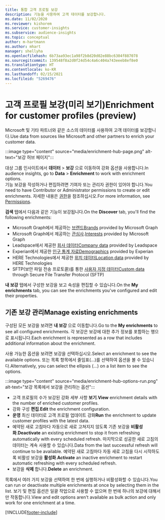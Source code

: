 ```yaml
---
title: 통합 고객 프로필 보강
description: 기능을 사용하여 고객 데이터를 보강합니다.
ms.date: 11/02/2020
ms.reviewer: kishorem
ms.service: customer-insights
ms.subservice: audience-insights
ms.topic: conceptual
author: m-hartmann
ms.author: mhart
manager: shellyha
ms.openlocfilehash: 6b73aa93ec1a98f2b8d20d02e88bc6304f887078
ms.sourcegitcommit: 139548f8a2d0f24d54c4a6c404a743eeeb8ef8e0
ms.translationtype: HT
ms.contentlocale: ko-KR
ms.lasthandoff: 02/15/2021
ms.locfileid: "5269476"
---
```

# <a name="enrichment-for-customer-profiles-preview"></a><span data-ttu-id="5c857-103">고객 프로필 보강(미리 보기)</span><span class="sxs-lookup"><span data-stu-id="5c857-103">Enrichment for customer profiles (preview)</span></span>

<span data-ttu-id="5c857-104">Microsoft 및 기타 파트너와 같은 소스의 데이터를 사용하여 고객 데이터를 보강합니다.</span><span class="sxs-lookup"><span data-stu-id="5c857-104">Use data from sources like Microsoft and other partners to enrich your customer data.</span></span>

:::image type="content" source="media/enrichment-hub-page.png" alt-text="보강 허브 페이지":::

<span data-ttu-id="5c857-106">대상 그룹 인사이트에서 **데이터** > **보강** 으로 이동하여 강화 옵션을 사용합니다.</span><span class="sxs-lookup"><span data-stu-id="5c857-106">In audience insights, go to **Data** > **Enrichment** to work with enrichment options.</span></span>    
<span data-ttu-id="5c857-107">기능 보강을 작성하거나 편집하려면 기여자 또는 관리자 권한이 있어야 합니다.</span><span class="sxs-lookup"><span data-stu-id="5c857-107">You need to have Contributor or Administrator permissions to create or edit enrichments.</span></span> <span data-ttu-id="5c857-108">자세한 내용은 [권한](permissions.md)을 참조하십시오.</span><span class="sxs-lookup"><span data-stu-id="5c857-108">For more information, see [Permissions](permissions.md).</span></span>

<span data-ttu-id="5c857-109">**검색** 탭에서 다음과 같은 기능이 보강됩니다.</span><span class="sxs-lookup"><span data-stu-id="5c857-109">On the **Discover** tab, you'll find the following enrichments:</span></span>

- <span data-ttu-id="5c857-110">Microsoft Graph에서 제공하는 [브랜드](enrichment-microsoft-graph.md)</span><span class="sxs-lookup"><span data-stu-id="5c857-110">[Brands](enrichment-microsoft-graph.md) provided by Microsoft Graph</span></span>
- <span data-ttu-id="5c857-111">Microsoft Graph에서 제공하는 [관심사](enrichment-microsoft-graph.md).</span><span class="sxs-lookup"><span data-stu-id="5c857-111">[Interests](enrichment-microsoft-graph.md) provided by Microsoft Graph</span></span>
- <span data-ttu-id="5c857-112">Leadspace에서 제공한 [회사 데이터](enrichment-leadspace.md)</span><span class="sxs-lookup"><span data-stu-id="5c857-112">[Company data](enrichment-leadspace.md) provided by Leadspace</span></span>
- <span data-ttu-id="5c857-113">Experian에서 제공한 [인구 통계 자료](enrichment-experian.md)</span><span class="sxs-lookup"><span data-stu-id="5c857-113">[Demographics](enrichment-experian.md) provided by Experian</span></span>
- <span data-ttu-id="5c857-114">HERE Technologies에서 제공한 [위치 데이터](enrichment-here.md)</span><span class="sxs-lookup"><span data-stu-id="5c857-114">[Location data](enrichment-here.md) provided by HERE Technologies</span></span>
- <span data-ttu-id="5c857-115">SFTP(보안 파일 전송 프로토콜)를 통한 [사용자 지정 데이터](enrichment-SFTP-custom-import.md)</span><span class="sxs-lookup"><span data-stu-id="5c857-115">[Custom data](enrichment-SFTP-custom-import.md) through Secure File Transfer Protocol (SFTP)</span></span>

<span data-ttu-id="5c857-116">**내 보강** 탭에서 구성한 보강을 보고 속성을 편집할 수 있습니다.</span><span class="sxs-lookup"><span data-stu-id="5c857-116">On the **My enrichments** tab, you can see the enrichments you've configured and edit their properties.</span></span>

## <a name="manage-existing-enrichments"></a><span data-ttu-id="5c857-117">기존 보강 관리</span><span class="sxs-lookup"><span data-stu-id="5c857-117">Manage existing enrichments</span></span>

<span data-ttu-id="5c857-118">구성된 모든 보강을 보려면 **내 보강** 으로 이동합니다.</span><span class="sxs-lookup"><span data-stu-id="5c857-118">Go to the **My enrichments** to see all configured enrichments.</span></span> <span data-ttu-id="5c857-119">각 보강은 보강에 대한 추가 정보를 포함하는 행으로 표시됩니다.</span><span class="sxs-lookup"><span data-stu-id="5c857-119">Each enrichment is represented as a row that includes additional information about the enrichment.</span></span>

<span data-ttu-id="5c857-120">사용 가능한 옵션을 보려면 보강을 선택하십시오.</span><span class="sxs-lookup"><span data-stu-id="5c857-120">Select an enrichment to see the available options.</span></span> <span data-ttu-id="5c857-121">또는 목록 항목에서 줄임표(...)를 선택하여 옵션을 볼 수 있습니다.</span><span class="sxs-lookup"><span data-stu-id="5c857-121">Alternatively, you can select the ellipsis (...) on a list item to see the options.</span></span>

:::image type="content" source="media/enrichment-hub-options-run.png" alt-text="보강 목록에서 보강을 관리하는 옵션":::

- <span data-ttu-id="5c857-123">고객 프로필의 수가 보강된 강화 세부 사항 **보기**.</span><span class="sxs-lookup"><span data-stu-id="5c857-123">**View** enrichment details with the number of enriched customer profiles.</span></span>
- <span data-ttu-id="5c857-124">강화 구성 **편집**.</span><span class="sxs-lookup"><span data-stu-id="5c857-124">**Edit** the enrichment configuration.</span></span>
- <span data-ttu-id="5c857-125">**운영** 최신 데이터로 고객 프로필 업데이트 강화</span><span class="sxs-lookup"><span data-stu-id="5c857-125">**Run** the enrichment to update customer profiles with the latest data.</span></span>
- <span data-ttu-id="5c857-126">예약된 새로 고침마다 자동으로 새로 고쳐지지 않도록 기존 보강을 **비활성화**.</span><span class="sxs-lookup"><span data-stu-id="5c857-126">**Deactivate** an existing enrichment to stop it from refreshing automatically with every scheduled refresh.</span></span> <span data-ttu-id="5c857-127">마지막으로 성공한 새로 고침의 데이터는 계속 사용할 수 있습니다.</span><span class="sxs-lookup"><span data-stu-id="5c857-127">Data from the last successful refresh will continue to be available.</span></span> <span data-ttu-id="5c857-128">예약된 새로 고침마다 자동 새로 고침을 다시 시작하도록 비활성 보강을 **활성화**.</span><span class="sxs-lookup"><span data-stu-id="5c857-128">**Activate** an inactive enrichment to restart automatic refreshing with every scheduled refresh.</span></span>
- <span data-ttu-id="5c857-129">보강을 **삭제** 합니다.</span><span class="sxs-lookup"><span data-stu-id="5c857-129">**Delete** an enrichment.</span></span>

<span data-ttu-id="5c857-130">목록에서 여러 가지 보강을 선택하여 한 번에 실행하거나 비활성화할 수 있습니다.</span><span class="sxs-lookup"><span data-stu-id="5c857-130">You can run or deactivate multiple enrichments at once by selecting them in the list.</span></span> <span data-ttu-id="5c857-131">보기 및 편집 옵션은 일괄 작업으로 사용할 수 없으며 한 번에 하나의 보강에 대해서만 작동합니다.</span><span class="sxs-lookup"><span data-stu-id="5c857-131">View and edit options aren't available as bulk action and only work for one enrichment at a time.</span></span>


[!INCLUDE[footer-include](../includes/footer-banner.md)]